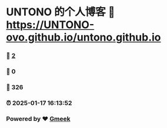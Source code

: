 # UNTONO 的个人博客 :link: https://UNTONO-ovo.github.io/untono.github.io 
### :page_facing_up: [2](https://UNTONO-ovo.github.io/untono.github.io/tag.html) 
### :speech_balloon: 0 
### :hibiscus: 326 
### :alarm_clock: 2025-01-17 16:13:52 
### Powered by :heart: [Gmeek](https://github.com/Meekdai/Gmeek)
